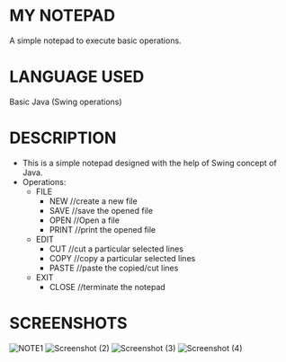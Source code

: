 # MY NOTEPAD
A simple notepad to execute basic operations.
# LANGUAGE USED
Basic Java (Swing operations)
# DESCRIPTION
  - This is a simple notepad designed with the help of Swing concept of Java. 
  - Operations:
      - FILE
        - NEW           //create a new file
        - SAVE         //save the opened file
        - OPEN        //Open a file
        - PRINT      //print the opened file
      - EDIT
        - CUT          //cut a particular selected lines
        - COPY        //copy a particular selected lines
        - PASTE      //paste the copied/cut lines
      - EXIT
        - CLOSE       //terminate the notepad
# SCREENSHOTS
![NOTE1](https://user-images.githubusercontent.com/53347922/62823851-a39c9980-bbb3-11e9-88ba-3cc00f05b641.png)
![Screenshot (2)](https://user-images.githubusercontent.com/53347922/62823862-d8105580-bbb3-11e9-8178-b0b01f3e46eb.png)
![Screenshot (3)](https://user-images.githubusercontent.com/53347922/62823863-d9418280-bbb3-11e9-9a91-8666150e2555.png)
![Screenshot (4)](https://user-images.githubusercontent.com/53347922/62823861-d777bf00-bbb3-11e9-93e9-4fecbfd6ca7c.png)
